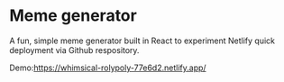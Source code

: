 # Meme generator
A fun, simple meme generator built in React to experiment Netlify quick deployment via Github respository.

Demo:https://whimsical-rolypoly-77e6d2.netlify.app/
